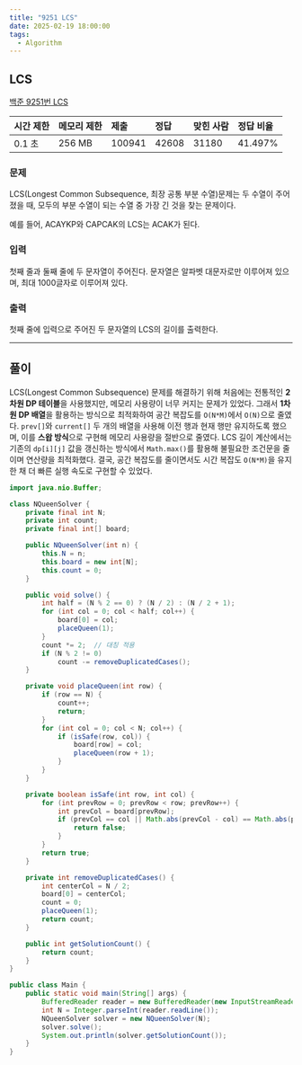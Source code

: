```yaml
---
title: "9251 LCS"
date: 2025-02-19 18:00:00
tags: 
  - Algorithm
---
```



## LCS

[백준 9251번 LCS](https://www.acmicpc.net/problem/9251)

| 시간 제한 | 메모리 제한 | 제출    | 정답    | 맞힌 사람 | 정답 비율   |
|:------|:-------|:------|:------|:------|:--------|
| 0.1 초 | 256 MB | 100941 | 42608 | 31180 | 41.497% |

### 문제

LCS(Longest Common Subsequence, 최장 공통 부분 수열)문제는 두 수열이 주어졌을 때, 모두의 부분 수열이 되는 수열 중 가장 긴 것을 찾는 문제이다.

예를 들어, ACAYKP와 CAPCAK의 LCS는 ACAK가 된다.

### 입력

첫째 줄과 둘째 줄에 두 문자열이 주어진다. 문자열은 알파벳 대문자로만 이루어져 있으며, 최대 1000글자로 이루어져 있다.

### 출력

첫째 줄에 입력으로 주어진 두 문자열의 LCS의 길이를 출력한다.

---

## 풀이

LCS(Longest Common Subsequence) 문제를 해결하기 위해 처음에는 전통적인 **2차원 DP 테이블**을 사용했지만, 메모리 사용량이 너무 커지는 문제가 있었다. 
그래서 **1차원 DP 배열**을 활용하는 방식으로 최적화하여 공간 복잡도를 `O(N*M)`에서 `O(N)`으로 줄였다. 
`prev[]`와 `current[]` 두 개의 배열을 사용해 이전 행과 현재 행만 유지하도록 했으며, 이를 **스왑 방식**으로 구현해 메모리 사용량을 절반으로 줄였다. 
LCS 길이 계산에서는 기존의 `dp[i][j]` 값을 갱신하는 방식에서 `Math.max()`를 활용해 불필요한 조건문을 줄이며 연산량을 최적화했다. 
결국, 공간 복잡도를 줄이면서도 시간 복잡도 `O(N*M)`을 유지한 채 더 빠른 실행 속도로 구현할 수 있었다.

```java
import java.nio.Buffer;

class NQueenSolver {
    private final int N;
    private int count;
    private final int[] board;

    public NQueenSolver(int n) {
        this.N = n;
        this.board = new int[N];
        this.count = 0;
    }

    public void solve() {
        int half = (N % 2 == 0) ? (N / 2) : (N / 2 + 1);
        for (int col = 0; col < half; col++) {
            board[0] = col;
            placeQueen(1);
        }
        count *= 2;  // 대칭 적용
        if (N % 2 != 0)
            count -= removeDuplicatedCases();
    }

    private void placeQueen(int row) {
        if (row == N) {
            count++;
            return;
        }
        for (int col = 0; col < N; col++) {
            if (isSafe(row, col)) {
                board[row] = col;
                placeQueen(row + 1);
            }
        }
    }

    private boolean isSafe(int row, int col) {
        for (int prevRow = 0; prevRow < row; prevRow++) {
            int prevCol = board[prevRow];
            if (prevCol == col || Math.abs(prevCol - col) == Math.abs(prevRow - row)) {
                return false;
            }
        }
        return true;
    }

    private int removeDuplicatedCases() {
        int centerCol = N / 2;
        board[0] = centerCol;
        count = 0;
        placeQueen(1);
        return count;
    }

    public int getSolutionCount() {
        return count;
    }
}

public class Main {
    public static void main(String[] args) {
        BufferedReader reader = new BufferedReader(new InputStreamReader(System.in));
        int N = Integer.parseInt(reader.readLine());
        NQueenSolver solver = new NQueenSolver(N);
        solver.solve();
        System.out.println(solver.getSolutionCount());
    }
}

```